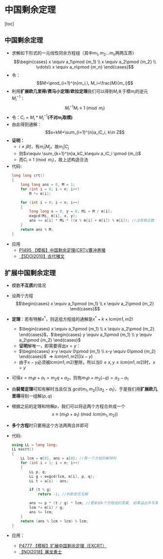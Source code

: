 # 中国剩余定理
[toc]
## 中国剩余定理
- 求解如下形式的一元线性同余方程组（其中$m_1,m_2...m_n$两两互质）
$$\begin{cases}
    x \equiv a_1\pmod {m_1} \\
    x \equiv a_2\pmod {m_2} \\
    \vdots\\
    x \equiv a_n\pmod {m_n}
\end{cases}$$
- 令：$$M=\prod_{i=1}^{n}m_i,\, M_i=\frac{M}{m_i}$$
- 利用**扩展欧几里得/费马小定理/欧拉定理**我们可以得到$M_i$关于模$m_i$的逆元$M_i^{-1}$：$$M_i^{-1}M_i\equiv 1\pmod{m_i}$$
- 令：$C_i = M_i*M_i^{-1}$**(不对$m_i$取模)**
- 由此得到通解：$$x=kM+\sum_{i=1}^{n}a_iC_i, k\in Z$$
- **证明：** 
  - $i\neq j$时，有$m_i|M_j$，故$m_i|C_j$
  - 则$x\equiv \sum_{k=1}^{n}a_kC_k\equiv a_iC_i \pmod {m_i}$
  - 而$C_i\equiv 1\pmod m_i$，故上述构造合法
- 代码:
  ```c++
  long long crt()
  {
      long long ans = 0, M = 1;
      for (int i = 0; i < n; i++)
          M *= m[i];

      for (int i = 0; i < n; i++)
      {
          long long x = 0, y = 0, Mi = M / m[i];
          exgcd(Mi, m[i], x, y);
          ans += a[i] * Mi * ((x % m[i] + m[i]) % m[i]); //注意取正数
      }
      return ans % M;
  }
  ```
- 应用
  - [P1495 【模板】中国剩余定理(CRT)/曹冲养猪](https://www.luogu.com.cn/problem/P1495)
  - [【SDOI2010】古代猪文](https://www.luogu.com.cn/problem/P2480)

## 扩展中国剩余定理
- 模数**不互质**的情况
- 设两个方程
  $$\begin{cases}
    x \equiv a_1\pmod {m_1} \\
    x \equiv a_2\pmod {m_2}
  \end{cases}$$
- **定理**：若有特解$x^*$，则这组方程组的通解是$x^*+k\times lcm(m1,m2)$
  - $\begin{cases}
      x \equiv a_1\pmod {m_1} \\
      x \equiv a_2\pmod {m_2}
    \end{cases}$，$\begin{cases}
    y \equiv a_1\pmod {m_1} \\
    y \equiv a_2\pmod {m_2}
    \end{cases}$
  - **证明**解唯一，即需要得出$x=y$：
  - $\begin{cases}
    x-y \equiv 0\pmod {m_1} \\
    x-y \equiv 0\pmod {m_2}
    \end{cases}$ $\Rightarrow lcm(m1,m2)|(x-y)$
  - 由于$x-y$必须被$lcm(m1,m2)$整除，所以当$0\le x,y\le lcm(m1,m2)$时，$x=y$

- 可得$x=m_1p+a_1=m_2q+a_2$，则有$m_1p+m_2(-q)=a_2-a_1$
- 由**裴蜀定理**可知有解时当且仅当 $gcd(m_1, m_2)|(a_2-a_1)$，于是我们用**扩展欧几里得**得到一组解$(p, q)$
- 根据之前的定理和特解$p$，我们可以将这两个方程合并成一个
  $$x\equiv(m_1p+a_1)\pmod {lcm(m_1,m_2)}$$
- **多个方程**时只要用这个方法两两合并即可
- 代码:
  ```c++
  using LL = long long;
  LL excrt()
  {
      LL lcm = m[0], ans = a[0]; //第一个方程的解特判
      for (int i = 1; i < n; i++)
      {
          LL p, q;
          LL g = exgcd(lcm, m[i], p, q);
          LL t = a[i] - ans;

          if (t % g)
              return -1; //判断是否无解

          ans += p * (t / g) * lcm; //更新前k个方程组的答案, 如果溢出手写乘法或者用int128
          lcm *= m[i] / g;
          ans %= lcm;
      }
      return (ans % lcm + lcm) % lcm;
  }
  ```
- 应用：
  - [P4777 【模板】扩展中国剩余定理（EXCRT）](https://www.luogu.com.cn/problem/solution/P4777)
  - [【NOI2018】屠龙勇士](https://uoj.ac/problem/396)